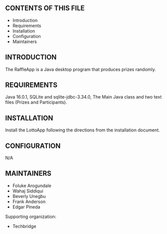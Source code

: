 CONTENTS OF THIS FILE
---------------------

 * Introduction
 * Requirements
 * Installation
 * Configuration
 * Maintainers

INTRODUCTION
------------

The RaffleApp is a Java desktop program that produces prizes randomly.

REQUIREMENTS
------------

Java 16.0.1, SQLite and sqlite-jdbc-3.34.0, The Main Java class and two text files (Prizes and Participants).

INSTALLATION
------------

Install the LottoApp following the directions from the installation document.

CONFIGURATION
-------------

 N/A

MAINTAINERS
-----------

 * Foluke Arogundale
 * Wahaj Siddiqui
 * Beverly Unegbu
 * Frank Anderson
 * Edgar Pineda

Supporting organization:

 * Techbridge
